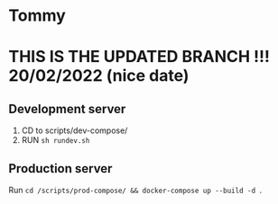 # Tommy

# THIS IS THE UPDATED BRANCH !!! 20/02/2022 (nice date)

## Development server

1. CD to scripts/dev-compose/
2. RUN `sh rundev.sh`

## Production server

Run `cd /scripts/prod-compose/ && docker-compose up --build -d `.
